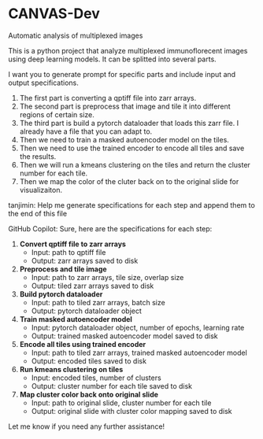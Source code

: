 # CANVAS-Dev
Automatic analysis of multiplexed images

This is a python project that analyze multiplexed immunoflorecent images using deep learning models.
It can be splitted into several parts.

I want you to generate prompt for specific parts and include input and output specifications.

1. The first part is converting a qptiff file into zarr arrays.
2. The second part is preprocess that image and tile it into different regions of certain size.
3. The third part is build a pytorch dataloader that loads this zarr file. I already have a file that you can adapt to.
4. Then we need to train a masked autoencoder model on the tiles.
5. Then we need to use the trained encoder to encode all tiles and save the results.
6. Then we will run a kmeans clustering on the tiles and return the cluster number for each tile.
7. Then we map the color of the cluter back on to the original slide for visualizaiton.

tanjimin: Help me generate specifications for each step and append them to the end of this file

GitHub Copilot: Sure, here are the specifications for each step:

1. **Convert qptiff file to zarr arrays**
   - Input: path to qptiff file
   - Output: zarr arrays saved to disk
2. **Preprocess and tile image**
   - Input: path to zarr arrays, tile size, overlap size
   - Output: tiled zarr arrays saved to disk
3. **Build pytorch dataloader**
   - Input: path to tiled zarr arrays, batch size
   - Output: pytorch dataloader object
4. **Train masked autoencoder model**
   - Input: pytorch dataloader object, number of epochs, learning rate
   - Output: trained masked autoencoder model saved to disk
5. **Encode all tiles using trained encoder**
   - Input: path to tiled zarr arrays, trained masked autoencoder model
   - Output: encoded tiles saved to disk
6. **Run kmeans clustering on tiles**
   - Input: encoded tiles, number of clusters
   - Output: cluster number for each tile saved to disk
7. **Map cluster color back onto original slide**
   - Input: path to original slide, cluster number for each tile
   - Output: original slide with cluster color mapping saved to disk

Let me know if you need any further assistance!